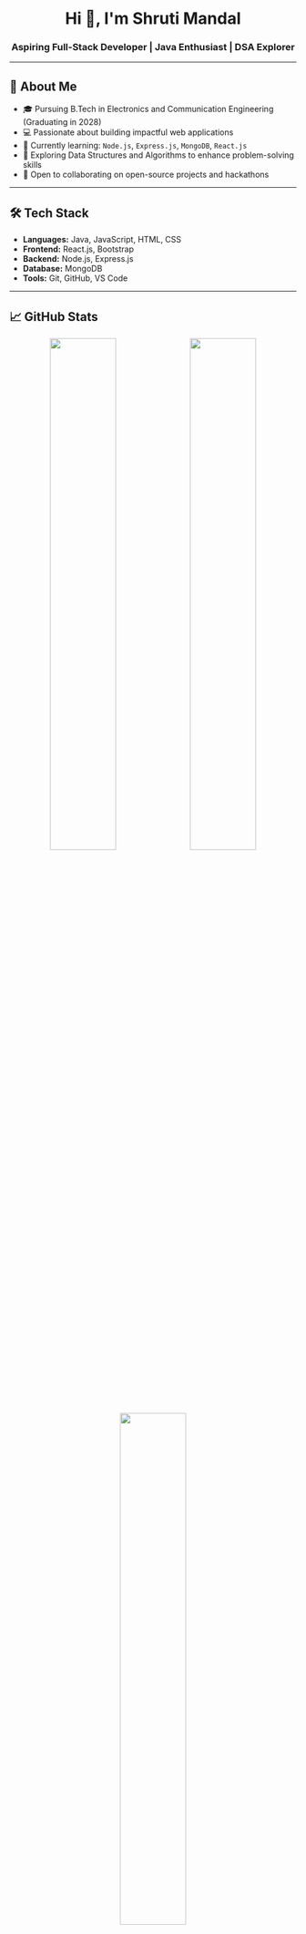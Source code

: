 <h1 align="center">Hi 👋, I'm Shruti Mandal</h1>
<h3 align="center">Aspiring Full-Stack Developer | Java Enthusiast | DSA Explorer</h3>

---

## 🚀 About Me

- 🎓 Pursuing B.Tech in Electronics and Communication Engineering (Graduating in 2028)
- 💻 Passionate about building impactful web applications
- 🌱 Currently learning: `Node.js`, `Express.js`, `MongoDB`, `React.js`
- 🧠 Exploring Data Structures and Algorithms to enhance problem-solving skills
- 🤝 Open to collaborating on open-source projects and hackathons

---

## 🛠️ Tech Stack

- **Languages:** Java, JavaScript, HTML, CSS
- **Frontend:** React.js, Bootstrap
- **Backend:** Node.js, Express.js
- **Database:** MongoDB
- **Tools:** Git, GitHub, VS Code

---

## 📈 GitHub Stats

<p align="center">
  <img src="https://github-readme-stats.vercel.app/api?username=shruti-19m&show_icons=true&theme=tokyonight&hide_border=true&count_private=true&include_all_commits=true" width="48%" />
  <img src="https://streak-stats.demolab.com/?user=shruti-19m&theme=tokyonight&hide_border=true" width="48%" />
</p>

<p align="center">
  <img src="https://github-readme-stats.vercel.app/api/top-langs/?username=shruti-19m&layout=compact&theme=tokyonight&hide_border=true&langs_count=8" width="48%" />
</p>

---

## 🌐 Let's Connect

<p align="center">
  <a href="https://linkedin.com/in/shruti-mandal-529881368" target="_blank">
    <img src="https://img.shields.io/badge/LinkedIn-0077B5?style=flat&logo=linkedin&logoColor=white" />
  </a>
  <a href="mailto:shruti@example.com" target="_blank">
    <img src="https://img.shields.io/badge/Gmail-D14836?style=flat&logo=gmail&logoColor=white" />
  </a>
</p>
